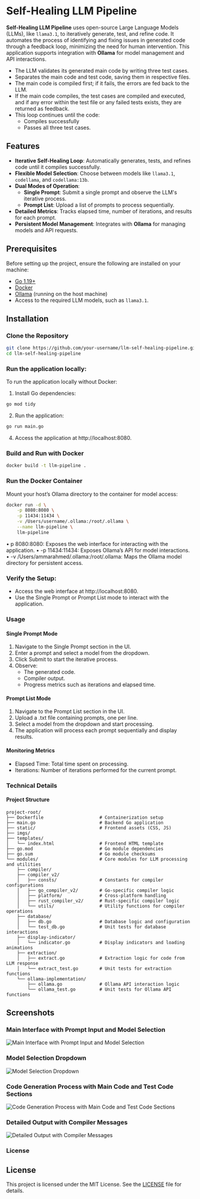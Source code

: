 # Self-Healing LLM Pipeline

**Self-Healing LLM Pipeline** uses open-source Large Language Models (LLMs), like `llama3.1`, to iteratively generate, test, and refine code. It automates the process of identifying and fixing issues in generated code through a feedback loop, minimizing the need for human intervention. This application supports integration with **Ollama** for model management and API interactions.

- The LLM validates its generated main code by writing three test cases.
- Separates the main code and test code, saving them in respective files.
- The main code is compiled first; if it fails, the errors are fed back to the LLM.
- If the main code compiles, the test cases are compiled and executed, and if any error within the test file or any failed tests exists, they are returned as feedback.
- This loop continues until the code:
  - Compiles successfully
  - Passes all three test cases.

## Features

- **Iterative Self-Healing Loop**: Automatically generates, tests, and refines code until it compiles successfully.
- **Flexible Model Selection**: Choose between models like `llama3.1`, `codellama`, and `codellama:13b`.
- **Dual Modes of Operation**:
  - **Single Prompt**: Submit a single prompt and observe the LLM's iterative process.
  - **Prompt List**: Upload a list of prompts to process sequentially.
- **Detailed Metrics**: Tracks elapsed time, number of iterations, and results for each prompt.
- **Persistent Model Management**: Integrates with **Ollama** for managing models and API requests.

## Prerequisites

Before setting up the project, ensure the following are installed on your machine:

- [Go 1.19+](https://golang.org/dl/)
- [Docker](https://www.docker.com/get-started)
- [Ollama](https://ollama.com/) (running on the host machine)
- Access to the required LLM models, such as `llama3.1`.

## Installation

### Clone the Repository

```bash
git clone https://github.com/your-username/llm-self-healing-pipeline.git
cd llm-self-healing-pipeline
```

### Run the application locally:

To run the application locally without Docker:
1.	Install Go dependencies:
```bash
go mod tidy
```
2.	Run the application:
```bash
go run main.go
```

4.	Access the application at http://localhost:8080.
   
### Build and Run with Docker

```bash
docker build -t llm-pipeline .
```

### Run the Docker Container 
Mount your host’s Ollama directory to the container for model access:

```bash
docker run -d \
    -p 8080:8080 \
    -p 11434:11434 \
    -v /Users/username/.ollama:/root/.ollama \
    --name llm-pipeline \
    llm-pipeline

```
• p 8080:8080: Exposes the web interface for interacting with the application.
•	-p 11434:11434: Exposes Ollama’s API for model interactions.
•	-v /Users/ammarahmed/.ollama:/root/.ollama: Maps the Ollama model directory for persistent access.



### Verify the Setup:
- Access the web interface at http://localhost:8080.
- Use the Single Prompt or Prompt List mode to interact with the application.


### Usage

#### Single Prompt Mode

1.	Navigate to the Single Prompt section in the UI.
2.	Enter a prompt and select a model from the dropdown.
3.	Click Submit to start the iterative process.
4.	Observe:
	- The generated code.
	- Compiler output.
	- Progress metrics such as iterations and elapsed time.

#### Prompt List Mode

1.	Navigate to the Prompt List section in the UI.
2.	Upload a .txt file containing prompts, one per line.
3.	Select a model from the dropdown and start processing.
4.	The application will process each prompt sequentially and display results.

#### Monitoring Metrics

- Elapsed Time: Total time spent on processing.
- Iterations: Number of iterations performed for the current prompt.

### Technical Details

#### Project Structure

```
project-root/
├── Dockerfile                     # Containerization setup
├── main.go                        # Backend Go application
├── static/                        # Frontend assets (CSS, JS)
├── imgs/
├── templates/
│   └── index.html                 # Frontend HTML template
├── go.mod                         # Go module dependencies
├── go.sum                         # Go module checksums
└── modules/                       # Core modules for LLM processing and utilities
    ├── compiler/                  
    ├── compiler_v2/
    │   ├── consts/                # Constants for compiler configurations
    │   ├── go_compiler_v2/        # Go-specific compiler logic
    │   ├── platform/              # Cross-platform handling
    │   ├── rust_compiler_v2/      # Rust-specific compiler logic
    │   └── utils/                 # Utility functions for compiler operations
    ├── database/                  
    │   ├── db.go                  # Database logic and configuration
    │   └── test_db.go             # Unit tests for database interactions
    ├── display-indicator/         
    │   └── indicator.go           # Display indicators and loading animations
    ├── extraction/                
    │   ├── extract.go             # Extraction logic for code from LLM response
    │   └── extract_test.go        # Unit tests for extraction functions
    └── ollama-implementation/     
        ├── ollama.go              # Ollama API interaction logic
        └── ollama_test.go         # Unit tests for Ollama API functions
```


## Screenshots

### Main Interface with Prompt Input and Model Selection

![Main Interface with Prompt Input and Model Selection](static/imgs/img1.png)

### Model Selection Dropdown

![Model Selection Dropdown](static/imgs/img4.png)

### Code Generation Process with Main Code and Test Code Sections

![Code Generation Process with Main Code and Test Code Sections](static/imgs/img2.png)

### Detailed Output with Compiler Messages

![Detailed Output with Compiler Messages](static/imgs/img3.png)

### License

## License

This project is licensed under the MIT License. See the [LICENSE](LICENSE) file for details.
